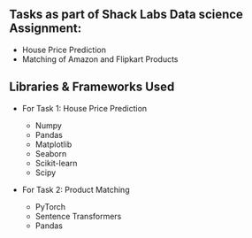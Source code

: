 ## Tasks  as part of Shack Labs Data science Assignment:

- House Price Prediction
- Matching of Amazon and Flipkart Products

## Libraries & Frameworks Used
- For Task 1: House Price Prediction
  - Numpy
  - Pandas
  - Matplotlib
  - Seaborn
  - Scikit-learn
  - Scipy

- For Task 2: Product Matching
  - PyTorch
  - Sentence Transformers
  - Pandas

